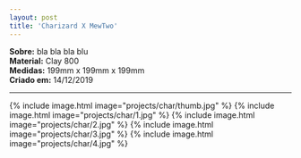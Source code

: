 ```yaml
---
layout: post
title: 'Charizard X MewTwo'
---
```

**Sobre:** bla bla bla blu<br>
**Material:**  Clay 800<br>
**Medidas:** 199mm x 199mm x 199mm<br>
**Criado em:** 14/12/2019<br>
___

{% include image.html image="projects/char/thumb.jpg" %}
{% include image.html image="projects/char/1.jpg" %}
{% include image.html image="projects/char/2.jpg" %}
{% include image.html image="projects/char/3.jpg" %}
{% include image.html image="projects/char/4.jpg" %}
